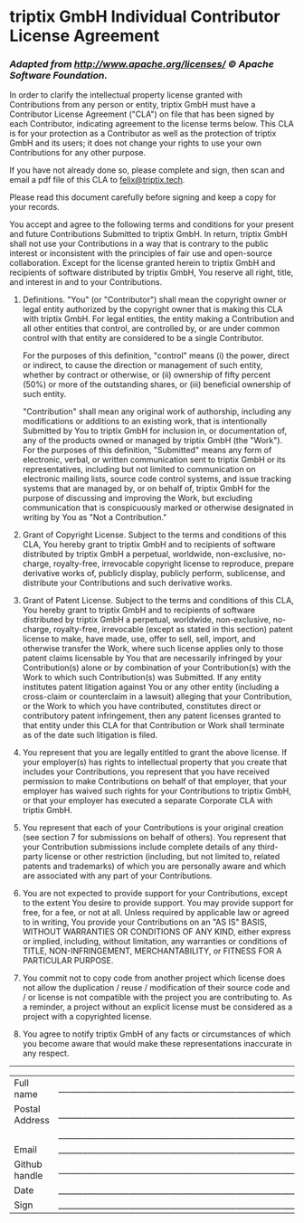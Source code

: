 # triptix GmbH Individual Contributor License Agreement

### *Adapted from http://www.apache.org/licenses/ © Apache Software Foundation.*

In order to clarify the intellectual property license granted with Contributions from any person or entity, triptix GmbH must have a Contributor License Agreement ("CLA") on file that has been signed by each Contributor, indicating agreement to the license terms below. This CLA is for your protection as a Contributor as well as the protection of triptix GmbH and its users; it does not change your rights to use your own Contributions for any other purpose.

If you have not already done so, please complete and sign, then scan and email a pdf file of this CLA to [felix@triptix.tech](mailto:felix@triptix.tech).

Please read this document carefully before signing and keep a copy for your records.

You accept and agree to the following terms and conditions for your present and future Contributions Submitted to triptix GmbH. In return, triptix GmbH shall not use your Contributions in a way that is contrary to the public interest or inconsistent with the principles of fair use and open-source collaboration. Except for the license granted herein to triptix GmbH and recipients of software distributed by triptix GmbH, You reserve all right, title, and interest in and to your Contributions.

1. Definitions. "You" (or "Contributor") shall mean the copyright owner or legal entity authorized by the copyright owner that is making this CLA with triptix GmbH. For legal entities, the entity making a Contribution and all other entities that control, are controlled by, or are under common control with that entity are considered to be a single Contributor.

	For the purposes of this definition, "control" means (i) the power, direct or indirect, to cause the direction or management of such entity, whether by contract or otherwise, or (ii) ownership of fifty percent (50%) or more of the outstanding shares, or (iii) beneficial ownership of such entity.

	"Contribution" shall mean any original work of authorship, including any modifications or additions to an existing work, that is intentionally Submitted by You to triptix GmbH for inclusion in, or documentation of, any of the products owned or managed by triptix GmbH (the "Work"). For the purposes of this definition, "Submitted" means any form of electronic, verbal, or written communication sent to triptix GmbH or its representatives, including but not limited to communication on electronic mailing lists, source code control systems, and issue tracking systems that are managed by, or on behalf of, triptix GmbH for the purpose of discussing and improving the Work, but excluding communication that is conspicuously marked or otherwise designated in writing by You as "Not a Contribution."

2. Grant of Copyright License. Subject to the terms and conditions of this CLA, You hereby grant to triptix GmbH and to recipients of software distributed by triptix GmbH a perpetual, worldwide, non-exclusive, no-charge, royalty-free, irrevocable copyright license to reproduce, prepare derivative works of, publicly display, publicly perform, sublicense, and distribute your Contributions and such derivative works.

3. Grant of Patent License. Subject to the terms and conditions of this CLA, You hereby grant to triptix GmbH and to recipients of software distributed by triptix GmbH a perpetual, worldwide, non-exclusive, no-charge, royalty-free, irrevocable (except as stated in this section) patent license to make, have made, use, offer to sell, sell, import, and otherwise transfer the Work, where such license applies only to those patent claims licensable by You that are necessarily infringed by your Contribution(s) alone or by combination of your Contribution(s) with the Work to which such Contribution(s) was Submitted. If any entity institutes patent litigation against You or any other entity (including a cross-claim or counterclaim in a lawsuit) alleging that your Contribution, or the Work to which you have contributed, constitutes direct or contributory patent infringement, then any patent licenses granted to that entity under this CLA for that Contribution or Work shall terminate as of the date such litigation is filed.

4. You represent that you are legally entitled to grant the above license. If your employer(s) has rights to intellectual property that you create that includes your Contributions, you represent that you have received permission to make Contributions on behalf of that employer, that your employer has waived such rights for your Contributions to triptix GmbH, or that your employer has executed a separate Corporate CLA with triptix GmbH.

5. You represent that each of your Contributions is your original creation (see section 7 for submissions on behalf of others). You represent that your Contribution submissions include complete details of any third-party license or other restriction (including, but not limited to, related patents and trademarks) of which you are personally aware and which are associated with any part of your Contributions.

6. You are not expected to provide support for your Contributions, except to the extent You desire to provide support. You may provide support for free, for a fee, or not at all. Unless required by applicable law or agreed to in writing, You provide your Contributions on an "AS IS" BASIS, WITHOUT WARRANTIES OR CONDITIONS OF ANY KIND, either express or implied, including, without limitation, any warranties or conditions of TITLE, NON-INFRINGEMENT, MERCHANTABILITY, or FITNESS FOR A PARTICULAR PURPOSE.

7. You commit not to copy code from another project which license does not allow the duplication / reuse / modification of their source code and / or license is not compatible with the project you are contributing to. As a reminder, a project without an explicit license must be considered as a project with a copyrighted license.

8. You agree to notify triptix GmbH of any facts or circumstances of which you become aware that would make these representations inaccurate in any respect.

---

|   |   |
|---|---|
| Full name | ___________________________________________________________________________________________________ |
| Postal Address | ___________________________________________________________________________________________________ |
|   | ___________________________________________________________________________________________________ |
| Email | ___________________________________________________________________________________________________ |
| Github handle | ___________________________________________________________________________________________________ |
| Date | ___________________________________________________________________________________________________ |
| Sign | ___________________________________________________________________________________________________ |
